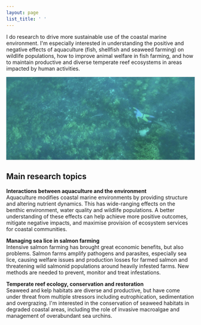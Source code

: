 ```yaml
---
layout: page
list_title: ' '
---
```


I do research to drive more sustainable use of the coastal marine environment. I'm especially interested in understanding the positive and negative effects of aquaculture (fish, shellfish and seaweed farming) on wildlife populations, how to improve animal welfare in fish farming, and how to maintain productive and diverse temperate reef ecosystems in areas impacted by human activities.  
  
![photographing dusky morwong](images/duskystalking.jpg "photo credit: Ian Johnston")  
  
## Main research topics
    
**Interactions between aquaculture and the environment**  
Aquaculture modifies coastal marine environments by providing structure and altering nutrient dynamics. This has wide-ranging effects on the benthic environment, water quality and wildlife populations. A better understanding of these effects can help achieve more positive outcomes, mitigate negative impacts, and maximise provision of ecosystem services for coastal communities.  
  
**Managing sea lice in salmon farming**  
Intensive salmon farming has brought great economic benefits, but also problems. Salmon farms amplify pathogens and parasites, especially sea lice, causing welfare issues and production losses for farmed salmon and threatening wild salmonid populations around heavily infested farms. New methods are needed to prevent, monitor and treat infestations.  
  
**Temperate reef ecology, conservation and restoration**  
Seaweed and kelp habitats are diverse and productive, but have come under threat from multiple stressors including eutrophication, sedimentation and overgrazing. I'm interested in the conservation of seaweed habitats in degraded coastal areas, including the role of invasive macroalgae and management of overabundant sea urchins.  
